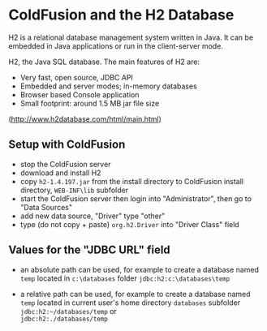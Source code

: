 # ColdFusion and the H2 Database

H2 is a relational database management system written in Java. It can be embedded in Java applications or run in the client-server mode.

H2, the Java SQL database. The main features of H2 are:
* Very fast, open source, JDBC API
* Embedded and server modes; in-memory databases
* Browser based Console application
* Small footprint: around 1.5 MB jar file size

(http://www.h2database.com/html/main.html)

## Setup with ColdFusion

* stop the ColdFusion server
* download and install H2
* copy `h2-1.4.197.jar` from the install directory to ColdFusion install directory, `WEB-INF\lib` subfolder
* start the ColdFusion server then login into "Administrator", then go to "Data Sources"
* add new data source, "Driver" type "other"
* type (do not copy + paste) `org.h2.Driver` into "Driver Class" field

## Values for the "JDBC URL" field

* an absolute path can be used, for example to create a database named `temp` located in `c:\databases` folder
  `jdbc:h2:c:\databases\temp`

* a relative path can be used, for example to create a database named `temp` located in current user's home directory `databases` subfolder
  `jdbc:h2:~/databases/temp` or  
  `jdbc:h2:./databases/temp`
  
  
